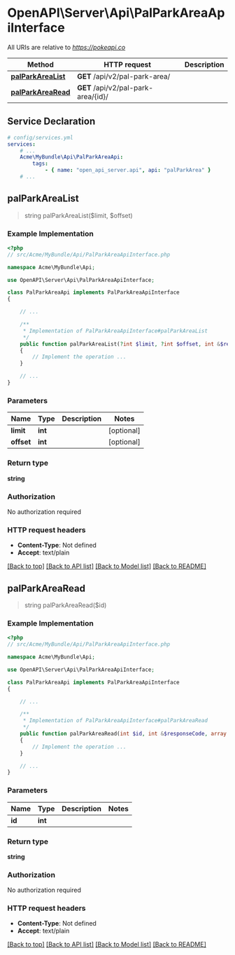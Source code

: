 # OpenAPI\Server\Api\PalParkAreaApiInterface

All URIs are relative to *https://pokeapi.co*

Method | HTTP request | Description
------------- | ------------- | -------------
[**palParkAreaList**](PalParkAreaApiInterface.md#palParkAreaList) | **GET** /api/v2/pal-park-area/ | 
[**palParkAreaRead**](PalParkAreaApiInterface.md#palParkAreaRead) | **GET** /api/v2/pal-park-area/{id}/ | 


## Service Declaration
```yaml
# config/services.yml
services:
    # ...
    Acme\MyBundle\Api\PalParkAreaApi:
        tags:
            - { name: "open_api_server.api", api: "palParkArea" }
    # ...
```

## **palParkAreaList**
> string palParkAreaList($limit, $offset)



### Example Implementation
```php
<?php
// src/Acme/MyBundle/Api/PalParkAreaApiInterface.php

namespace Acme\MyBundle\Api;

use OpenAPI\Server\Api\PalParkAreaApiInterface;

class PalParkAreaApi implements PalParkAreaApiInterface
{

    // ...

    /**
     * Implementation of PalParkAreaApiInterface#palParkAreaList
     */
    public function palParkAreaList(?int $limit, ?int $offset, int &$responseCode, array &$responseHeaders): array|object|null
    {
        // Implement the operation ...
    }

    // ...
}
```

### Parameters

Name | Type | Description  | Notes
------------- | ------------- | ------------- | -------------
 **limit** | **int**|  | [optional]
 **offset** | **int**|  | [optional]

### Return type

**string**

### Authorization

No authorization required

### HTTP request headers

 - **Content-Type**: Not defined
 - **Accept**: text/plain

[[Back to top]](#) [[Back to API list]](../../README.md#documentation-for-api-endpoints) [[Back to Model list]](../../README.md#documentation-for-models) [[Back to README]](../../README.md)

## **palParkAreaRead**
> string palParkAreaRead($id)



### Example Implementation
```php
<?php
// src/Acme/MyBundle/Api/PalParkAreaApiInterface.php

namespace Acme\MyBundle\Api;

use OpenAPI\Server\Api\PalParkAreaApiInterface;

class PalParkAreaApi implements PalParkAreaApiInterface
{

    // ...

    /**
     * Implementation of PalParkAreaApiInterface#palParkAreaRead
     */
    public function palParkAreaRead(int $id, int &$responseCode, array &$responseHeaders): array|object|null
    {
        // Implement the operation ...
    }

    // ...
}
```

### Parameters

Name | Type | Description  | Notes
------------- | ------------- | ------------- | -------------
 **id** | **int**|  |

### Return type

**string**

### Authorization

No authorization required

### HTTP request headers

 - **Content-Type**: Not defined
 - **Accept**: text/plain

[[Back to top]](#) [[Back to API list]](../../README.md#documentation-for-api-endpoints) [[Back to Model list]](../../README.md#documentation-for-models) [[Back to README]](../../README.md)

